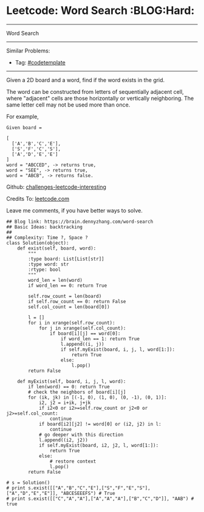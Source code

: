 # Leetcode: Word Search     :BLOG:Hard:


---

Word Search  

---

Similar Problems:  
-   Tag: [#codetemplate](https://brain.dennyzhang.com/tag/codetemplate)

---

Given a 2D board and a word, find if the word exists in the grid.  

The word can be constructed from letters of sequentially adjacent cell, where "adjacent" cells are those horizontally or vertically neighboring. The same letter cell may not be used more than once.  

For example,  

    Given board =
    
    [
      ['A','B','C','E'],
      ['S','F','C','S'],
      ['A','D','E','E']
    ]
    word = "ABCCED", -> returns true,
    word = "SEE", -> returns true,
    word = "ABCB", -> returns false.

Github: [challenges-leetcode-interesting](https://github.com/DennyZhang/challenges-leetcode-interesting/tree/master/word-search)  

Credits To: [leetcode.com](https://leetcode.com/problems/word-search/description/)  

Leave me comments, if you have better ways to solve.  

    ## Blog link: https://brain.dennyzhang.com/word-search
    ## Basic Ideas: backtracking
    ##
    ## Complexity: Time ?, Space ?
    class Solution(object):
        def exist(self, board, word):
            """
            :type board: List[List[str]]
            :type word: str
            :rtype: bool
            """
            word_len = len(word)
            if word_len == 0: return True
    
            self.row_count = len(board)
            if self.row_count == 0: return False
            self.col_count = len(board[0])
    
            l = []
            for i in xrange(self.row_count):
                for j in xrange(self.col_count):
                    if board[i][j] == word[0]:
                        if word_len == 1: return True
                        l.append((i, j))
                        if self.myExist(board, i, j, l, word[1:]):
                            return True
                        else:
                            l.pop()
            return False
    
        def myExist(self, board, i, j, l, word):
            if len(word) == 0: return True
            # check the neighbors of board[i][j]
            for (ik, jk) in [(-1, 0), (1, 0), (0, -1), (0, 1)]:
                i2, j2 = i+ik, j+jk
                if i2<0 or i2>=self.row_count or j2<0 or j2>=self.col_count:
                    continue
                if board[i2][j2] != word[0] or (i2, j2) in l:
                    continue
                # go deeper with this direction
                l.append((i2, j2))
                if self.myExist(board, i2, j2, l, word[1:]):
                    return True
                else:
                    # restore context
                    l.pop()
            return False
    
    # s = Solution()
    # print s.exist([["A","B","C","E"],["S","F","E","S"],["A","D","E","E"]], "ABCESEEEFS") # True
    # print s.exist([["C","A","A"],["A","A","A"],["B","C","D"]], "AAB") # true
